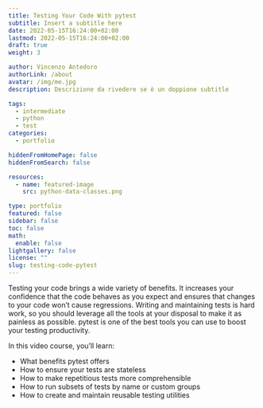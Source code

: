 ```yaml
---
title: Testing Your Code With pytest
subtitle: Insert a subtitle here
date: 2022-05-15T16:24:00+02:00
lastmod: 2022-05-15T16:24:00+02:00
draft: true
weight: 3

author: Vincenzo Antedoro
authorLink: /about
avatar: /img/me.jpg
description: Descrizione da rivedere se è un doppione subtitle

tags:
  - intermediate
  - python
  - test
categories:
  - portfolio

hiddenFromHomePage: false
hiddenFromSearch: false

resources:
  - name: featured-image
    src: python-data-classes.png

type: portfolio
featured: false
sidebar: false
toc: false
math:
  enable: false
lightgallery: false
license: ""
slug: testing-code-pytest
---
```


Testing your code brings a wide variety of benefits. It increases your confidence that the code behaves as you expect and ensures that changes to your code won’t cause regressions. Writing and maintaining tests is hard work, so you should leverage all the tools at your disposal to make it as painless as possible. pytest is one of the best tools you can use to boost your testing productivity.

In this video course, you’ll learn:

- What benefits pytest offers
- How to ensure your tests are stateless
- How to make repetitious tests more comprehensible
- How to run subsets of tests by name or custom groups
- How to create and maintain reusable testing utilities

